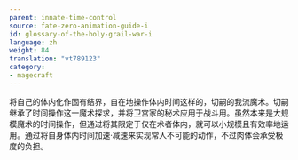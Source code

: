 ```yaml
---
parent: innate-time-control
source: fate-zero-animation-guide-i
id: glossary-of-the-holy-grail-war-i
language: zh
weight: 84
translation: "vt789123"
category:
- magecraft
---
```


将自己的体内化作固有结界，自在地操作体内时间这样的，切嗣的我流魔术。切嗣继承了时间操作这一魔术探求，并将卫宫家的秘术应用于战斗用。虽然本来是大规模魔术的时间操作，但通过将其限定于仅在术者体内，就可以小规模且有效率地运用。通过将自身体内时间加速·减速来实现常人不可能的动作，不过肉体会承受极度的负担。
